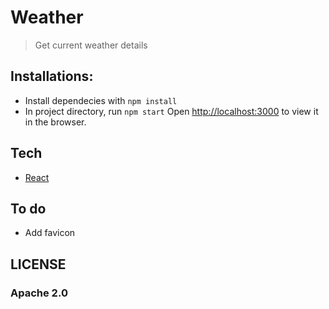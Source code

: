 # Weather


> Get current weather details

## Installations:

- Install dependecies with `npm install` 
- In project directory, run `npm start` 
    Open [http://localhost:3000](http://localhost:3000) to view it in the browser.

## Tech
- [React](https://reactjs.org/)

## To do
- Add favicon

## LICENSE
 ### Apache 2.0
